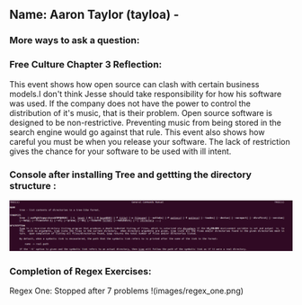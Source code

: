 ## Name: Aaron Taylor (tayloa) - 
### More ways to ask a question:

### Free Culture Chapter 3 Reflection:
This event shows how open source can clash with certain business models.I don't think Jesse should take responsibility for how his software was used. If the company does not have the power to control the distribution of it's music, that is their problem. Open source software is designed to be non-restrictive. Preventing music from being stored in the search engine would go against that rule. This event also shows how careful you must be when you release your software. The lack of restriction gives the chance for your software to be used with ill intent.

### Console after installing Tree and gettting the directory structure : 
![tayloa](images/man_tree.png)

### Completion of Regex Exercises:
Regex One: Stopped after 7 problems
!(images/regex_one.png)
